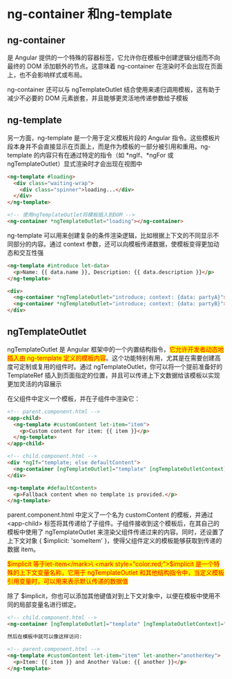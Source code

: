 # ng-container 和ng-template

## ng-container&#x20;

是 Angular 提供的一个特殊的容器标签，它允许你在模板中创建逻辑分组而不向最终的 DOM 添加额外的节点。这意味着 ng-container 在渲染时不会出现在页面上，也不会影响样式或布局。

ng-container 还可以与 ngTemplateOutlet 结合使用来递归调用模板，这有助于减少不必要的 DOM 元素嵌套，并且能够更灵活地传递参数给子模板

## ng-template

另一方面，ng-template 是一个用于定义模板片段的 Angular 指令。这些模板片段本身并不会直接显示在页面上，而是作为模板的一部分被引用和重用。ng-template 的内容只有在通过特定的指令（如 \*ngIf、\*ngFor 或 ngTemplateOutlet）显式渲染时才会出现在视图中

```html
<ng-template #loading>
  <div class="waiting-wrap">
    <div class="spinner">loading...</div>
  </div>
</ng-template>

<!-- 使用ngTemplateOutlet将模板插入到DOM -->
<ng-container *ngTemplateOutlet="loading"></ng-container>

```

ng-template 可以用来创建复杂的条件渲染逻辑，比如根据上下文的不同显示不同部分的内容。通过 context 参数，还可以向模板传递数据，使模板变得更加动态和交互性强

```html
<ng-template #introduce let-data>
  <p>Name: {{ data.name }}, Description: {{ data.description }}</p>
</ng-template>

<div>
  <ng-container *ngTemplateOutlet="introduce; context: {data: partyA}"></ng-container>
  <ng-container *ngTemplateOutlet="introduce; context: {data: partyB}"></ng-container>
</div>

```

## ngTemplateOutlet

ngTemplateOutlet 是 Angular 框架中的一个内置结构指令，<mark style="color:red;">它允许开发者动态地插入由 ng-template 定义的模板内容</mark>。这个功能特别有用，尤其是在需要创建高度可定制或复用的组件时。通过 ngTemplateOutlet，你可以将一个提前准备好的 TemplateRef 插入到页面指定的位置，并且可以传递上下文数据给该模板以实现更加灵活的内容展示

在父组件中定义一个模板，并在子组件中渲染它：

```html
<!-- parent.component.html -->
<app-child>
  <ng-template #customContent let-item="item">
    <p>Custom content for item: {{ item }}</p>
  </ng-template>
</app-child>

```

```html
<!-- child.component.html -->
<div *ngIf="template; else defaultContent">
  <ng-container [ngTemplateOutlet]="template" [ngTemplateOutletContext]="{ $implicit: 'someItem' }"></ng-container>
</div>

<ng-template #defaultContent>
  <p>Fallback content when no template is provided.</p>
</ng-template>

```

parent.component.html 中定义了一个名为 customContent 的模板，并通过 \<app-child> 标签将其传递给了子组件。子组件接收到这个模板后，在其自己的模板中使用了 ngTemplateOutlet 来渲染父组件传递过来的内容。同时，还设置了上下文对象 { $implicit: 'someItem' }，使得父组件定义的模板能够获取到传递的数据 item。

<mark style="color:red;">$implicit 等于let-item</mark>\ <mark style="color:red;">$implicit 是一个特殊的上下文变量名称，它用于 ngTemplateOutlet 和其他结构指令中，当定义模板引用变量时，可以用来表示默认传递的数据值</mark>

除了 $implicit，你也可以添加其他键值对到上下文对象中，以便在模板中使用不同的局部变量名进行绑定。

```html
<!-- child.component.html -->
<ng-container [ngTemplateOutlet]="template" [ngTemplateOutletContext]="{ item: 'anItem', anotherKey: 'anotherValue' }"></ng-container>

然后在模板中就可以像这样访问:

<!-- parent.component.html -->
<ng-template #customContent let-item="item" let-another="anotherKey">
  <p>Item: {{ item }} and Another Value: {{ another }}</p>
</ng-template>

```
